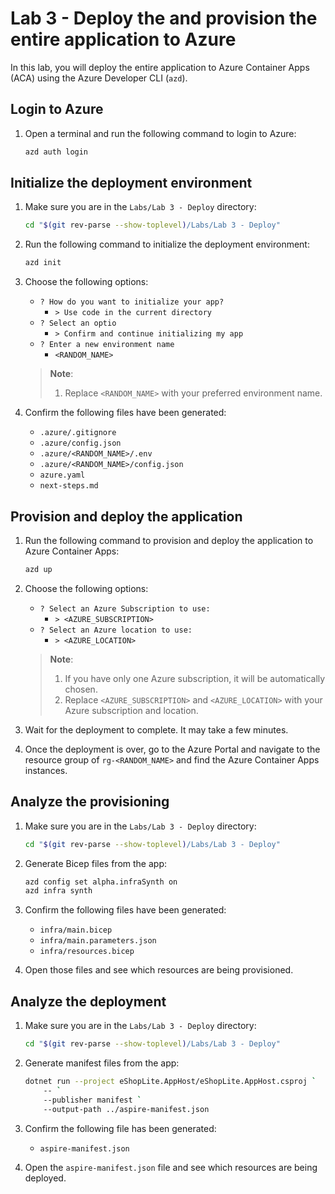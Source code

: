 # Lab 3 - Deploy the and provision the entire application to Azure

In this lab, you will deploy the entire application to Azure Container Apps (ACA) using the Azure Developer CLI (`azd`).

## Login to Azure

1. Open a terminal and run the following command to login to Azure:

    ```bash
    azd auth login
    ```

## Initialize the deployment environment

1. Make sure you are in the `Labs/Lab 3 - Deploy` directory:

    ```bash
    cd "$(git rev-parse --show-toplevel)/Labs/Lab 3 - Deploy"
    ```

1. Run the following command to initialize the deployment environment:

    ```bash
    azd init
    ```

1. Choose the following options:

   - `? How do you want to initialize your app?`
     - `> Use code in the current directory`
   - `? Select an optio`
     - `> Confirm and continue initializing my app`
   - `? Enter a new environment name`
     - `<RANDOM_NAME>`

   > **Note**:
   > 
   > 1. Replace `<RANDOM_NAME>` with your preferred environment name.

1. Confirm the following files have been generated:

   - `.azure/.gitignore`
   - `.azure/config.json`
   - `.azure/<RANDOM_NAME>/.env`
   - `.azure/<RANDOM_NAME>/config.json`
   - `azure.yaml`
   - `next-steps.md`

## Provision and deploy the application

1. Run the following command to provision and deploy the application to Azure Container Apps:

    ```bash
    azd up
    ```

1. Choose the following options:

   - `? Select an Azure Subscription to use:`
     - `> <AZURE_SUBSCRIPTION>`
   - `? Select an Azure location to use:`
     - `> <AZURE_LOCATION>`

   > **Note**:
   > 
   > 1. If you have only one Azure subscription, it will be automatically chosen.
   > 1. Replace `<AZURE_SUBSCRIPTION>` and `<AZURE_LOCATION>` with your Azure subscription and location.

1. Wait for the deployment to complete. It may take a few minutes.
1. Once the deployment is over, go to the Azure Portal and navigate to the resource group of `rg-<RANDOM_NAME>` and find the Azure Container Apps instances.

## Analyze the provisioning

1. Make sure you are in the `Labs/Lab 3 - Deploy` directory:

    ```bash
    cd "$(git rev-parse --show-toplevel)/Labs/Lab 3 - Deploy"
    ```

1. Generate Bicep files from the app:

    ```bash
    azd config set alpha.infraSynth on
    azd infra synth
    ```

1. Confirm the following files have been generated:

   - `infra/main.bicep`
   - `infra/main.parameters.json`
   - `infra/resources.bicep`

1. Open those files and see which resources are being provisioned.

## Analyze the deployment

1. Make sure you are in the `Labs/Lab 3 - Deploy` directory:

    ```bash
    cd "$(git rev-parse --show-toplevel)/Labs/Lab 3 - Deploy"
    ```

1. Generate manifest files from the app:

    ```bash
    dotnet run --project eShopLite.AppHost/eShopLite.AppHost.csproj `
        -- `
        --publisher manifest `
        --output-path ../aspire-manifest.json
    ```

1. Confirm the following file has been generated:

   - `aspire-manifest.json`

1. Open the `aspire-manifest.json` file and see which resources are being deployed.

